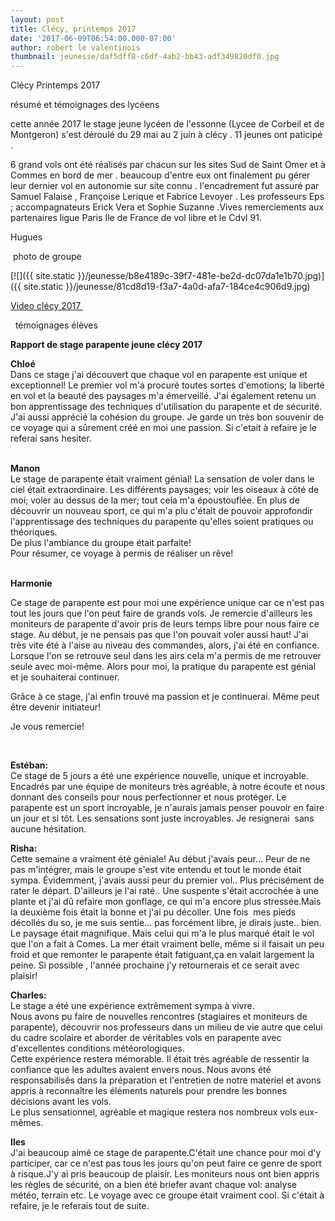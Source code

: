 ```yaml
---
layout: post
title: Clécy, printemps 2017
date: '2017-06-09T06:54:00.000-07:00'
author: robert le valentinois
thumbnail: jeunesse/daf5dff8-c6df-4ab2-bb43-adf349820df0.jpg
---
```

Clécy Printemps 2017  
  
résumé et témoignages des lycéens

 cette année 2017 le stage jeune lycéen de l'essonne (Lycee de Corbeil et de Montgeron) s'est déroulé du 29 mai au 2 juin à clécy . 11 jeunes ont paticipé .  

 6 grand vols ont été réalisés par chacun sur les sites Sud de Saint Omer et à Commes en bord de mer . beaucoup d'entre eux ont finalement pu gérer leur dernier vol en autonomie sur site connu . l'encadrement fut assuré par Samuel Falaise , Françoise Lerique et Fabrice Levoyer . Les professeurs Eps ; accompagnateurs Erick Vera et Sophie Suzanne .Vives remerciements aux partenaires ligue Paris Ile de France de vol libre et le Cdvl 91. 

 Hugues 

  

 &nbsp;photo de groupe 

[![]({{ site.static }}/jeunesse/b8e4189c-39f7-481e-be2d-dc07da1e1b70.jpg)]({{ site.static }}/jeunesse/81cd8d19-f3a7-4a0d-afa7-184ce4c906d9.jpg)

[Video clécy 2017&nbsp;](https://www.dropbox.com/s/yxzeiwpjtnxkggh/clecy2017_1.MP4?dl=0)  
  
  

 &nbsp; témoignages élèves&nbsp; 

**Rapport de stage parapente jeune clécy 2017**

  

**Chloé**  
Dans ce stage j'ai découvert que chaque vol en parapente est unique et exceptionnel! Le premier vol m'a procuré toutes sortes d'emotions; la liberté en vol et la beauté des paysages m'a émerveillé. J'ai également retenu un bon apprentissage des techniques d'utilisation du parapente et de sécurité. J'ai aussi apprécié la cohésion du groupe. Je garde un très bon souvenir de ce voyage qui a sûrement créé en moi une passion. Si c'etait à refaire je le referai sans hesiter.  
&nbsp;&nbsp;&nbsp;&nbsp;&nbsp;&nbsp;&nbsp;&nbsp;&nbsp;&nbsp;&nbsp;&nbsp;&nbsp;&nbsp;&nbsp;&nbsp;&nbsp;&nbsp;&nbsp;&nbsp;&nbsp;&nbsp;&nbsp;&nbsp;&nbsp;&nbsp;&nbsp;&nbsp;&nbsp;&nbsp;&nbsp;&nbsp;&nbsp;&nbsp;&nbsp;&nbsp;&nbsp;&nbsp;&nbsp;&nbsp;&nbsp;&nbsp;&nbsp;&nbsp;&nbsp;&nbsp;&nbsp;&nbsp;&nbsp;&nbsp;&nbsp;

  

**Manon&nbsp;**  
Le stage de parapente était vraiment génial! La sensation de voler dans le ciel était extraordinaire. Les différents paysages; voir les oiseaux à côté de moi; voler au dessus de la mer; tout cela m'a époustouflée. En plus de découvrir un nouveau sport, ce qui m'a plu c'était de pouvoir approfondir l'apprentissage des techniques du parapente qu'elles soient pratiques ou théoriques.&nbsp;  
De plus l'ambiance du groupe était parfaite!&nbsp;  
Pour résumer, ce voyage à permis de réaliser un rêve!  
&nbsp;&nbsp;&nbsp;&nbsp;&nbsp;&nbsp;&nbsp;&nbsp;&nbsp;&nbsp;&nbsp;&nbsp;&nbsp;&nbsp;&nbsp;&nbsp;&nbsp;&nbsp;&nbsp;&nbsp;&nbsp;&nbsp;&nbsp;&nbsp;&nbsp;&nbsp;&nbsp;&nbsp;&nbsp;&nbsp;&nbsp;&nbsp;&nbsp;&nbsp;&nbsp;&nbsp;&nbsp;&nbsp;&nbsp;&nbsp;&nbsp;&nbsp;&nbsp;&nbsp;&nbsp;&nbsp;&nbsp;&nbsp;&nbsp;&nbsp; **&nbsp;**

  

  

**Harmonie**

Ce stage de parapente est pour moi une expérience unique car ce n'est pas tout les jours que l'on peut faire de grands vols. Je remercie d'ailleurs les moniteurs de parapente d'avoir pris de leurs temps libre pour nous faire ce stage. Au début, je ne pensais pas que l'on pouvait voler aussi haut! J'ai très vite été à l'aise au niveau des commandes, alors, j'ai été en confiance. Lorsque l'on se retrouve seul dans les airs cela m'a permis de me retrouver seule avec moi-même. Alors pour moi, la pratique du parapente est génial et je souhaiterai&nbsp;continuer.

Grâce à ce stage, j'ai enfin trouvé ma passion et je continuerai. Même peut être devenir initiateur!

Je vous remercie!&nbsp;&nbsp;&nbsp;&nbsp;&nbsp;&nbsp;&nbsp;&nbsp;&nbsp;&nbsp;&nbsp;&nbsp;&nbsp;&nbsp;&nbsp;&nbsp;&nbsp;&nbsp;&nbsp;&nbsp;&nbsp;&nbsp;&nbsp;&nbsp;&nbsp;&nbsp;&nbsp;&nbsp;&nbsp;&nbsp;&nbsp;&nbsp;&nbsp;&nbsp;&nbsp;&nbsp;&nbsp;&nbsp;&nbsp;&nbsp;&nbsp;&nbsp;&nbsp;&nbsp;&nbsp;&nbsp;&nbsp;&nbsp;&nbsp;&nbsp;&nbsp;&nbsp;&nbsp;&nbsp;&nbsp;&nbsp;&nbsp;&nbsp;&nbsp;

&nbsp;&nbsp;&nbsp;&nbsp;&nbsp;&nbsp;&nbsp;&nbsp;&nbsp;&nbsp;&nbsp;&nbsp;&nbsp;&nbsp;&nbsp;&nbsp;&nbsp;&nbsp;&nbsp;&nbsp;&nbsp;&nbsp;&nbsp;&nbsp;&nbsp;&nbsp;&nbsp;&nbsp;&nbsp;&nbsp;&nbsp;&nbsp;&nbsp;&nbsp;&nbsp;&nbsp;&nbsp;&nbsp;&nbsp;&nbsp;&nbsp;&nbsp;&nbsp;&nbsp;&nbsp;&nbsp;&nbsp;&nbsp;&nbsp;&nbsp;&nbsp;&nbsp;&nbsp;&nbsp;&nbsp;&nbsp;&nbsp;&nbsp;&nbsp;&nbsp;&nbsp;&nbsp;&nbsp;&nbsp;&nbsp;&nbsp;&nbsp;&nbsp;&nbsp;&nbsp;&nbsp;&nbsp;&nbsp;&nbsp;&nbsp;&nbsp;&nbsp;&nbsp;&nbsp;&nbsp;&nbsp;&nbsp;&nbsp;&nbsp;&nbsp;&nbsp;&nbsp;&nbsp;&nbsp;&nbsp;&nbsp;&nbsp;&nbsp;&nbsp;&nbsp;&nbsp;&nbsp;&nbsp;&nbsp;&nbsp;&nbsp;&nbsp;&nbsp;&nbsp;&nbsp;

  

**Estéban:**  
 Ce stage de 5 jours a été une expérience nouvelle, unique et incroyable. Encadrés par une équipe de moniteurs très agréable, à notre écoute et nous donnant des conseils pour nous perfectionner et nous protéger. Le parapente est un sport incroyable, je n'aurais jamais penser pouvoir en faire un jour et si tôt. Les sensations sont juste incroyables. Je resignerai &nbsp;sans aucune hésitation.  
  
**Risha:**  
 Cette semaine a vraiment été géniale! Au début j'avais peur... Peur de ne pas m'intégrer, mais le groupe s'est vite entendu et tout le monde était sympa. Évidemment, j'avais aussi peur du premier vol.. Plus précisément de rater le départ. D'ailleurs je l'ai raté.. Une suspente s'était accrochée à une plante et j'ai dû refaire mon gonflage, ce qui m'a encore plus stressée.Mais la deuxième fois était la bonne et j'ai pu décoller. Une fois &nbsp;mes pieds décollés du so, je me suis sentie... pas forcément libre, je dirais juste.. bien. Le paysage était magnifique. Mais celui qui m'a le plus marqué était le vol que l'on a fait à Comes. La mer était vraiment belle, même si il faisait un peu froid et que remonter le parapente était fatiguant,ça en valait largement la peine. Si possible , l'année prochaine j'y retournerais et ce serait avec plaisir!  
  
**Charles:**  
 Le stage a été une expérience extrêmement sympa à vivre.  
 Nous avons pu faire de nouvelles rencontres (stagiaires et moniteurs de parapente), découvrir nos professeurs dans un milieu de vie autre que celui du cadre scolaire et aborder de véritables vols en parapente avec d'excellentes conditions météorologiques.  
 Cette expérience restera mémorable. Il était très agréable de ressentir la confiance que les adultes avaient envers nous. Nous avons été responsabilisés dans la préparation et l'entretien de notre matériel et avons appris à reconnaître les éléments naturels pour prendre les bonnes décisions avant les vols.  
 Le plus sensationnel, agréable et magique restera nos nombreux vols eux-mêmes.  
  
**Iles**  
 J'ai beaucoup aimé ce stage de parapente.C'était une chance pour moi d'y participer, car ce n'est pas tous les jours qu'on peut faire ce genre de sport à risque.J'y ai pris beaucoup de plaisir. Les moniteurs nous ont bien appris les règles de sécurité, on a bien été briefer avant chaque vol: analyse météo, terrain etc. Le voyage avec ce groupe était vraiment cool. Si c'était à refaire, je le referais tout de suite.  
  

